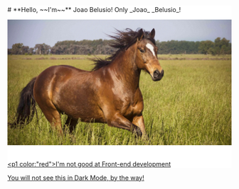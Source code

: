 <div style="background-color: white;">
  #  **Hello, ~~I'm~~** Joao Belusio! Only _Joao_ _Belusio_!
  
  ![Horse](/cavalo-scaled.jpg)

  <br><a href>
  <p1 color:"red">I'm not good at Front-end development</p>
  </div>
  You will not see this in Dark Mode, by the way!
      
